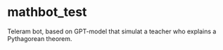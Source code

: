 # mathbot_test

Teleram bot, based on GPT-model that simulat a teacher  who explains a Pythagorean theorem.

